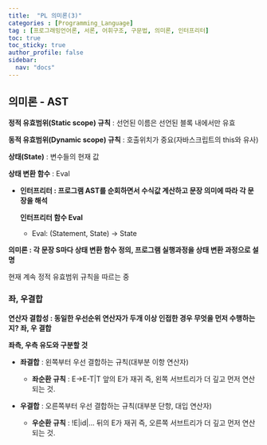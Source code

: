```yaml
---
title:  "PL 의미론(3)"
categories : [Programming_Language]
tag : [프로그래밍언어론, 서론, 어휘구조, 구문법, 의미론, 인터프리터]
toc: true
toc_sticky: true
author_profile: false
sidebar:
  nav: "docs"
---
```




## 의미론 - AST

**정적 유효범위(Static scope) 규칙** : 선언된 이름은 선언된 블록 내에서만 유효

**동적 유효범위(Dynamic scope) 규칙** : 호출위치가 중요(자바스크립트의 this와 유사) 

**상태(State)** : 변수들의 현재 값

**상태 변환 함수** : Eval

* **인터프리터 : 프로그램 AST를 순회하면서 수식값 계산하고 문장 의미에 따라 각 문장을 해석**

  **인터프리터 함수 Eval**

  * Eval: (Statement, State) -> State

**의미론 : 각 문장 S마다 상태 변환 함수 정의, 프로그램 실행과정을 상태 변환 과정으로 설명**

현재 계속 정적 유효범위 규칙을 따르는 중





### 좌, 우결합

**연산자 결합성 : 동일한 우선순위 연산자가 두개 이상 인접한 경우 무엇을 먼저 수행하는지? 좌, 우 결합**

**좌측, 우측 유도와 구분할 것**

* **좌결합** : 왼쪽부터 우선 결합하는 규칙(대부분 이항 연산자)
  * **좌순환 규칙** : E->E-T|T  앞의 E가 재귀 즉, 왼쪽 서브트리가 더 깊고 먼저 연산되는 것.

* **우결합** : 오른쪽부터 우선 결합하는 규칙(대부분 단항, 대입 연산자)
  * **우순환 규칙** : !E|id|...  뒤의 E가 재귀 즉, 오른쪽 서브트리가 더 깊고 먼저 연산되는 것.

  













